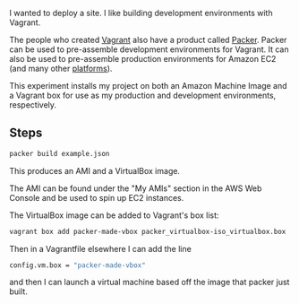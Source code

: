 I wanted to deploy a site. I like building development environments
with Vagrant.

The people who created [Vagrant][vagrant] also have a product called
[Packer][packer]. Packer can be used to pre-assemble development
environments for Vagrant. It can also be used to pre-assemble
production environments for Amazon EC2 (and many other
[platforms][packer-platforms]).

This experiment installs my project on both an Amazon Machine Image
and a Vagrant box for use as my production and development
environments, respectively.

Steps
-----

```sh
packer build example.json
```

This produces an AMI and a VirtualBox image.

The AMI can be found under the "My AMIs" section in the AWS Web
Console and be used to spin up EC2 instances.

The VirtualBox image can be added to Vagrant's box list:

```sh
vagrant box add packer-made-vbox packer_virtualbox-iso_virtualbox.box
```

Then in a Vagrantfile elsewhere I can add the line

```sh
config.vm.box = "packer-made-vbox"
```

and then I can launch a virtual machine based off the image that
packer just built.

[vagrant]: https://www.vagrantup.com/
[packer]: https://www.packer.io/
[packer-platforms]: https://www.packer.io/intro/platforms.html
